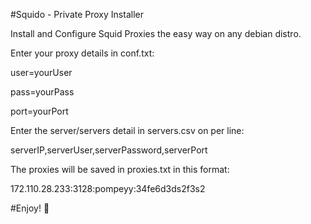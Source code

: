 #Squido - Private Proxy Installer
 
Install and Configure Squid Proxies the easy way on any debian distro. 

Enter your proxy details in conf.txt:

user=yourUser

pass=yourPass

port=yourPort

Enter the server/servers detail in servers.csv on per line:

serverIP,serverUser,serverPassword,serverPort

The proxies will be saved in proxies.txt in this format:

172.110.28.233:3128:pompeyy:34fe6d3ds2f3s2

#Enjoy! :clap:
